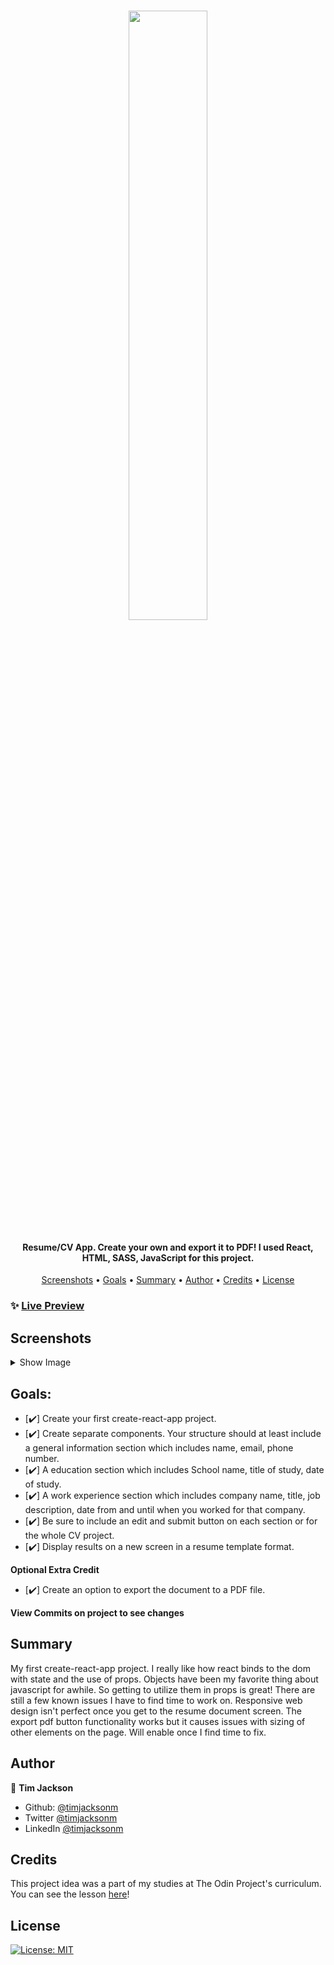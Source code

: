 <h1 align="center">
  <image src="src/assets/logoCVapp.png" width="50%"> 
</h1>

<h4 align="center">Resume/CV App. Create your own and export it to PDF! I used React, HTML, SASS, JavaScript for this project.</h4>

<p align="center">
  <a href="#screenshots">Screenshots</a> •
  <a href="#goals">Goals</a> •
  <a href="#summary">Summary</a> •
  <a href="#author">Author</a> •
    <a href="#credits">Credits</a> •
  <a href="#license">License</a>
</p>

### ✨ [Live Preview](https://timjacksonm.github.io/CV-App)

## Screenshots

<details>
  <summary>Show Image</summary>

<image src="src/assets/resumeGIF.gif">

The next couple images show responsive web design for multiple devices.

<image src="src/assets/s5preview.png">
<image src="src/assets/ipadpreview.png">
<image src="src/assets/ipadpropreview.png">
</details>

## Goals:

- [✔️] Create your first create-react-app project.
- [✔️] Create separate components. Your structure should at least include a general information section which includes name, email, phone number.
- [✔️] A education section which includes School name, title of study, date of study.
- [✔️] A work experience section which includes company name, title, job description, date from and until when you worked for that company.
- [✔️] Be sure to include an edit and submit button on each section or for the whole CV project.
- [✔️] Display results on a new screen in a resume template format.

**Optional Extra Credit**

- [✔️] Create an option to export the document to a PDF file.

**View Commits on project to see changes**

## Summary

My first create-react-app project. I really like how react binds to the dom with state and the use of props. Objects have been my favorite thing about javascript for awhile. So getting to utilize them in props is great! There are still a few known issues I have to find time to work on. Responsive web design isn't perfect once you get to the resume document screen. The export pdf button functionality works but it causes issues with sizing of other elements on the page. Will enable once I find time to fix.

## Author

👤 **Tim Jackson**

- Github: [@timjacksonm](https://github.com/timjacksonm)
- Twitter [@timjacksonm](https://twitter.com/timjacksonm)
- LinkedIn [@timjacksonm](https://linkedin.com/in/timjacksonm)

## Credits

This project idea was a part of my studies at The Odin Project's curriculum. You can see the lesson <a href="https://www.theodinproject.com/paths/full-stack-javascript/courses/javascript/lessons/cv-application" target="_blank">here</a>!

## License

<p>
  <a href="https://choosealicense.com/licenses/mit/">
    <img alt="License: MIT" src="https://img.shields.io/badge/License-MIT-yellow.svg">
</p>
